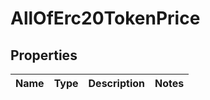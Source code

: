 # AllOfErc20TokenPrice

## Properties
Name | Type | Description | Notes
------------ | ------------- | ------------- | -------------
